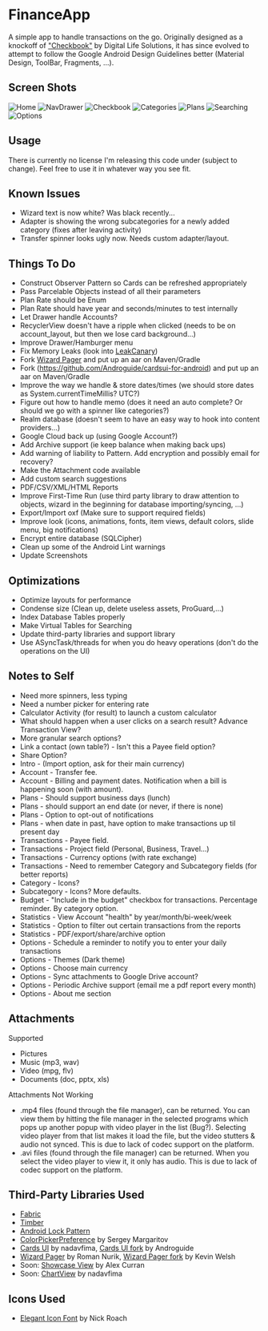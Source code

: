 FinanceApp
==========

A simple app to handle transactions on the go. Originally designed as a knockoff of ["Checkbook"](https://play.google.com/store/apps/details?id=com.tts.checkbookenhanced#?t=W251bGwsMSwxLDIxMiwiY29tLnR0cy5jaGVja2Jvb2tlbmhhbmNlZCJd) by Digital Life Solutions, it has since evolved to attempt to follow the Google Android Design Guidelines better (Material Design, ToolBar, Fragments, ...).

Screen Shots
------------
![Home](Screenshots/Phone/Screenshots/Home/Main_framed.png?raw=true)
![NavDrawer](Screenshots/Phone/Screenshots/Home/NavigationDrawer_framed.png?raw=true)
![Checkbook](Screenshots/Phone/Screenshots/Checkbook/Checkbook-Accounts_framed.png?raw=true)
![Categories](Screenshots/Phone/Screenshots/Categories/Categories_framed.png?raw=true)
![Plans](Screenshots/Phone/Screenshots/Plans/Plans-AddingPlan_framed.png?raw=true)
![Searching](Screenshots/Phone/Screenshots/Searching/Searching_framed.png?raw=true)
![Options](Screenshots/Phone/Screenshots/Options/Options-Appearance-Accounts_framed.png?raw=true)

Usage
-----
There is currently no license I'm releasing this code under (subject to change). Feel free to use it in whatever way you see fit. 

Known Issues
------------
* Wizard text is now white? Was black recently...
* Adapter is showing the wrong subcategories for a newly added category (fixes after leaving activity)
* Transfer spinner looks ugly now. Needs custom adapter/layout.

Things To Do
------------
* Construct Observer Pattern so Cards can be refreshed appropriately
* Pass Parcelable Objects instead of all their parameters
* Plan Rate should be Enum
* Plan Rate should have year and seconds/minutes to test internally
* Let Drawer handle Accounts?
* RecyclerView doesn't have a ripple when clicked (needs to be on account_layout, but then we lose card background...)
* Improve Drawer/Hamburger menu
* Fix Memory Leaks (look into [LeakCanary](https://github.com/square/leakcanary))
* Fork [Wizard Pager](https://github.com/romannurik/Android-WizardPager) and put up an aar on Maven/Gradle
* Fork (https://github.com/Androguide/cardsui-for-android) and put up an aar on Maven/Gradle
* Improve the way we handle & store dates/times (we should store dates as System.currentTimeMillis? UTC?)
* Figure out how to handle memo (does it need an auto complete? Or should we go with a spinner like categories?)
* Realm database (doesn't seem to have an easy way to hook into content providers...)
* Google Cloud back up (using Google Account?)
* Add Archive support (ie keep balance when making back ups)
* Add warning of liability to Pattern. Add encryption and possibly email for recovery?
* Make the Attachment code available
* Add custom search suggestions
* PDF/CSV/XML/HTML Reports
* Improve First-Time Run (use third party library to draw attention to objects, wizard in the beginning for database importing/syncing, ...)
* Export/Import oxf (Make sure to support required fields)
* Improve look (icons, animations, fonts, item views, default colors, slide menu, big notifications)
* Encrypt entire database (SQLCipher)
* Clean up some of the Android Lint warnings
* Update Screenshots

Optimizations
-------------
* Optimize layouts for performance
* Condense size (Clean up, delete useless assets, ProGuard,...)
* Index Database Tables properly
* Make Virtual Tables for Searching
* Update third-party libraries and support library
* Use ASyncTask/threads for when you do heavy operations (don't do the operations on the UI)

Notes to Self
-------------
* Need more spinners, less typing
* Need a number picker for entering rate
* Calculator Activity (for result) to launch a custom calculator
* What should happen when a user clicks on a search result? Advance Transaction View?
* More granular search options?
* Link a contact (own table?) - Isn't this a Payee field option?
* Share Option?
* Intro - (Import option, ask for their main currency)
* Account - Transfer fee.
* Account - Billing and payment dates. Notification when a bill is happening soon (with amount).
* Plans - Should support business days (lunch)
* Plans - should support an end date (or never, if there is none)
* Plans - Option to opt-out of notifications
* Plans - when date in past, have option to make transactions up til present day
* Transactions - Payee field.
* Transactions - Project field (Personal, Business, Travel...)
* Transactions - Currency options (with rate exchange)
* Transactions - Need to remember Category and Subcategory fields (for better reports)
* Category - Icons?
* Subcategory - Icons? More defaults.
* Budget - "Include in the budget" checkbox for transactions. Percentage reminder. By category option.
* Statistics - View Account "health" by year/month/bi-week/week
* Statistics - Option to filter out certain transactions from the reports
* Statistics - PDF/export/share/archive option
* Options - Schedule a reminder to notify you to enter your daily transactions
* Options - Themes (Dark theme)
* Options - Choose main currency
* Options - Sync attachments to Google Drive account?
* Options - Periodic Archive support (email me a pdf report every month)
* Options - About me section

Attachments
-----------
Supported
- Pictures
- Music (mp3, wav)
- Video (mpg, flv)
- Documents (doc, pptx, xls)

Attachments Not Working
- .mp4 files (found through the file manager), can be returned. You can view them by hitting the file manager in the selected programs which pops up another popup with video player in the list (Bug?). Selecting video player from that list makes it load the file, but the video stutters & audio not synced. This is due to lack of codec support on the platform.
- .avi files (found through the file manager) can be returned. When you select the video player to view it, it only has audio. This is due to lack of codec support on the platform.

Third-Party Libraries Used
--------------------------
* [Fabric](https://fabric.io/kits/android/)
* [Timber](https://github.com/JakeWharton/timber)
* [Android Lock Pattern](https://bitbucket.org/haibison/android-lockpattern/overview)
* [ColorPickerPreference](https://github.com/attenzione/android-ColorPickerPreference) by Sergey Margaritov
* [Cards UI](https://github.com/nadavfima/cardsui-for-android) by nadavfima, [Cards UI fork](https://github.com/Androguide/cardsui-for-android) by Androguide
* [Wizard Pager](https://github.com/romannurik/Android-WizardPager) by Roman Nurik, [Wizard Pager fork](https://github.com/welshk91/Android-WizardPager) by Kevin Welsh
* Soon: [Showcase View](https://github.com/Espiandev/ShowcaseView) by Alex Curran
* Soon: [ChartView](https://github.com/nadavfima/ChartView/) by nadavfima

Icons Used
----------
* [Elegant Icon Font](http://www.elegantthemes.com/blog/resources/elegant-icon-font) by Nick Roach